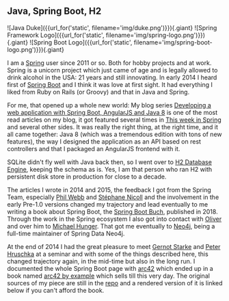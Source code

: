 
## Java, Spring Boot, H2

![Java Duke]({{url_for('static', filename='img/duke.png')}}){.giant}
![Spring Framework Logo]({{url_for('static', filename='img/spring-logo.png')}}){.giant}
![Spring Boot Logo]({{url_for('static', filename='img/spring-boot-logo.png')}}){.giant}

I am a [Spring](https://spring.io/projects/spring-framework) user since 2011 or so.
Both for hobby projects and at work.
Spring is a unicorn project which just came of age and is legally allowed to drink alcohol in the USA: 21 years and still innovating.
In early 2014 I heard first of [Spring Boot](https://spring.io/projects/spring-boot/) and I think it was love at first sight.
It had everything I liked from Ruby on Rails (or Groovy) and that in Java and Spring.

For me, that opened up a whole new world: My blog series [Developing a web application with Spring Boot, AngularJS and Java 8](https://info.michael-simons.eu/2014/02/20/developing-a-web-application-with-spring-boot-angularjs-and-java-8/) is one of the most read articles on my blog, it got featured several times in [This week in Spring](https://spring.io/blog/2014/04/15/this-week-in-spring-april-15-2014) and several other sides. 
It was really the right thing, at the right time, and it all came together: Java 8 (which was a tremendous edition with tons of new features), the way I designed the application as an API based on rest controllers and that I packaged an AngularJS frontend with it.

SQLite didn't fly well with Java back then, so I went over to [H2 Database Engine](https://www.h2database.com/html/main.html), keeping the schema as is.
Yes, I am that person who ran H2 with persistent disk store in production for close to a decade.

The articles I wrote in 2014 and 2015, the feedback I got from the Spring Team, especially [Phil Webb](https://spring.io/team/philwebb) and [Stéphane Nicoll](https://spring.io/team/snicoll/) and the involvement in the early Pre-1.0 versions changed my trajectory and lead eventually to me writing a book about Spring Boot, the [Spring Boot Buch](http://springbootbuch.de), published in 2018. 
Through the work in the Spring ecosystem I also got into contact with [Oliver](https://spring.io/team/odrotbohm) and over him to [Michael Hunger](https://chaos.social/@mesirii).
That got me eventually to [Neo4j](https://neo4j.com), being a full-time maintainer of Spring Data Neo4j.

At the end of 2014 I had the great pleasure to meet [Gernot Starke](https://www.gernotstarke.de) and [Peter Hruschka](http://www.peterhruschka.eu) at a seminar and with some of the things described here, this changed trajectory again, in the mid-time but also in the long run.
I documented the whole Spring Boot page with [arc42](https://www.arc42.de) which ended up in a book named [arc42 by example](https://leanpub.com/arc42byexample) which sells till this very day.
The original sources of my piece are still in the [repo](https://github.com/michael-simons/biking2/tree/public/src/docs) and a rendered version of it is linked below if you can't afford the book.

